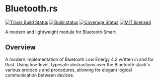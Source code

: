 # Bluetooth.rs

[![Travis Build Status](https://travis-ci.org/pyroar/bluetooth.svg?branch=master)](https://travis-ci.org/pyroar/bluetooth)
[![Build status](https://ci.appveyor.com/api/projects/status/x29gfv4lvitsi675/branch/master?svg=true)](https://ci.appveyor.com/project/pyroar/bluetooth/branch/master)
[![Coverage Status](https://coveralls.io/repos/pyroar/bluetooth/badge.svg?branch=master&service=github)](https://coveralls.io/github/pyroar/bluetooth?branch=master)
[![MIT licensed](https://img.shields.io/badge/license-MIT-blue.svg)](./LICENSE)

A modern and lightweight module for Bluetooth Smart.

## Overview

A modern implementation of Bluetooth Low Energy 4.2 written in and for Rust. Using low-level, typesafe abstractions over the Bluetooth stack's various protocols and procedures, allowing for elegant logical communication between devices. 


